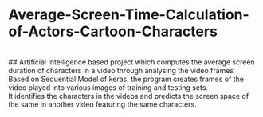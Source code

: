 # Average-Screen-Time-Calculation-of-Actors-Cartoon-Characters
<br/>
## Artificial Intelligence based project which computes the average screen duration of characters in a video through analysing the video frames
<br/>
Based on Sequential Model of keras, the program creates frames of the video played into various images of training and testing sets.
<br/>
It identifies the characters in the videos and predicts the screen space of the same in another video featuring the same characters.
<br/>
